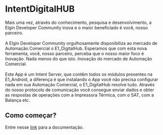 # IntentDigitalHUB

Mais uma vez, através do conhecimento, pesquisa e 
desenvolvimento, a Elgin Developer Community inova e o maior 
beneficiado é você, nosso parceiro. 
</br></br>
A Elgin Developer Community orgulhosamente disponibiliza 
ao mercado de Automação Comercial o E1_DigitalHub. Esperamos 
que com esta nova ferramenta, você, nosso parceiro, perceba que 
o nosso maior foco é Inovação. Nada menos do que isto. Inovação 
do mercado de Automação Comercial. 
</br></br>
Este App é um Intent Server, que contêm todos os módulos 
presentes na E1_Android, a diferença é que instalando o App você 
não precisa configurar nada em sua Automação Comercial, o 
E1_DigitalHub resolve tudo. Através do nosso protocolo de 
comunicação você consegue enviar dados e obter as respostas de 
operações com a Impressora Térmica, com o SAT, com a Balança 
etc.

## Como começar?
Entre nesse [link](https://github.com/ElginDeveloperCommunity/IntentDigitalHUB/blob/master/Documenta%C3%A7%C3%A3o/E1%20DIGITAL%20HUB%20v1.pdf) para a documentação.

